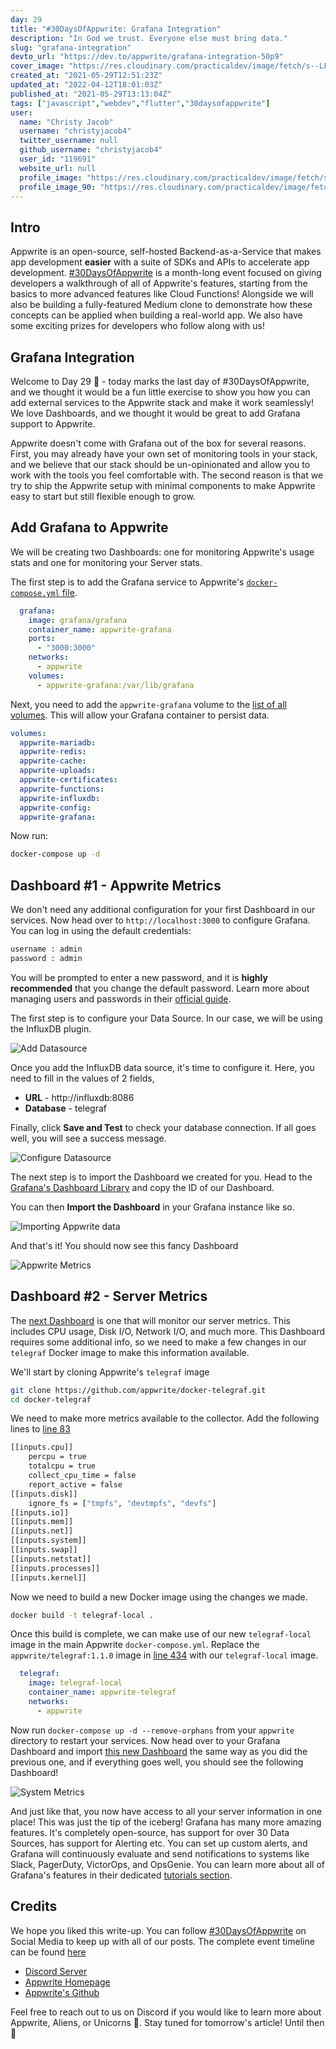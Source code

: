 ```yaml
---
day: 29
title: "#30DaysOfAppwrite: Grafana Integration"
description: "In God we trust. Everyone else must bring data."
slug: "grafana-integration"
devto_url: "https://dev.to/appwrite/grafana-integration-50p9"
cover_image: "https://res.cloudinary.com/practicaldev/image/fetch/s--LFHcVAzt--/c_imagga_scale,f_auto,fl_progressive,h_420,q_auto,w_1000/https://dev-to-uploads.s3.amazonaws.com/uploads/articles/m14mdi2r9w0madxkr5pv.png"
created_at: "2021-05-29T12:51:23Z"
updated_at: "2022-04-12T18:01:03Z"
published_at: "2021-05-29T13:13:04Z"
tags: ["javascript","webdev","flutter","30daysofappwrite"]
user:
  name: "Christy Jacob"
  username: "christyjacob4"
  twitter_username: null
  github_username: "christyjacob4"
  user_id: "119691"
  website_url: null
  profile_image: "https://res.cloudinary.com/practicaldev/image/fetch/s--xsn7j9ry--/c_fill,f_auto,fl_progressive,h_640,q_auto,w_640/https://dev-to-uploads.s3.amazonaws.com/uploads/user/profile_image/119691/5be2bcad-e1ee-4ef8-928b-d71f4e355af6.png"
  profile_image_90: "https://res.cloudinary.com/practicaldev/image/fetch/s--IX4ROHsY--/c_fill,f_auto,fl_progressive,h_90,q_auto,w_90/https://dev-to-uploads.s3.amazonaws.com/uploads/user/profile_image/119691/5be2bcad-e1ee-4ef8-928b-d71f4e355af6.png"
---
```

## Intro
Appwrite is an open-source, self-hosted Backend-as-a-Service that makes app development **easier** with a suite of SDKs and APIs to accelerate app development. [#30DaysOfAppwrite](http://30days.appwrite.io/) is a month-long event focused on giving developers a walkthrough of all of Appwrite's features, starting from the basics to more advanced features like Cloud Functions! Alongside we will also be building a fully-featured Medium clone to demonstrate how these concepts can be applied when building a real-world app. We also have some exciting prizes for developers who follow along with us!

## Grafana Integration
Welcome to Day 29 👋 - today marks the last day of #30DaysOfAppwrite, and we thought it would be a fun little exercise to show you how you can add external services to the Appwrite stack and make it work seamlessly! We love Dashboards, and we thought it would be great to add Grafana support to Appwrite. 

Appwrite doesn't come with Grafana out of the box for several reasons. First, you may already have your own set of monitoring tools in your stack, and we believe that our stack should be un-opinionated and allow you to work with the tools you feel comfortable with. The second reason is that we try to ship the Appwrite setup with minimal components to make Appwrite easy to start but still flexible enough to grow.  

## Add Grafana to Appwrite

We will be creating two Dashboards: one for monitoring Appwrite's usage stats and one for monitoring your Server stats. 

The first step is to add the Grafana service to Appwrite's [`docker-compose.yml` file](https://github.com/appwrite/appwrite/blob/master/docker-compose.yml#L476). 


```yaml
  grafana:
    image: grafana/grafana
    container_name: appwrite-grafana
    ports:
      - "3000:3000"
    networks:
      - appwrite
    volumes:
      - appwrite-grafana:/var/lib/grafana
```

Next, you need to add the `appwrite-grafana` volume to the [list of all volumes](https://github.com/appwrite/appwrite/blob/master/docker-compose.yml#L532). This will allow your Grafana container to persist data. 

```yaml 
volumes:
  appwrite-mariadb:
  appwrite-redis:
  appwrite-cache:
  appwrite-uploads:
  appwrite-certificates:
  appwrite-functions:
  appwrite-influxdb:
  appwrite-config:
  appwrite-grafana:
```

Now run:
```sh
docker-compose up -d
```

## Dashboard #1 - Appwrite Metrics
We don't need any additional configuration for your first Dashboard in our services. Now head over to `http://localhost:3000` to configure Grafana. You can log in using the default credentials: 

```sh
username : admin
password : admin
```

You will be prompted to enter a new password, and it is **highly recommended** that you change the default password. Learn more about managing users and passwords in their [official guide](https://grafana.com/docs/grafana/latest/manage-users/user-admin/change-your-password/). 

The first step is to configure your Data Source. In our case, we will be using the InfluxDB plugin. 

![Add Datasource](https://dev-to-uploads.s3.amazonaws.com/uploads/articles/nvi5ma8ubrqfm0p8fm2h.png)

Once you add the InfluxDB data source, it's time to configure it. Here, you need to fill in the values of 2 fields, 
* **URL** - http://influxdb:8086
* **Database** - telegraf

Finally, click **Save and Test** to check your database connection. If all goes well, you will see a success message.

![Configure Datasource](https://dev-to-uploads.s3.amazonaws.com/uploads/articles/490bpq9m7vgerh34f7oj.png)

The next step is to import the Dashboard we created for you. Head to the [Grafana's Dashboard Library](https://grafana.com/grafana/dashboards/14508) and copy the ID of our Dashboard.

You can then **Import the Dashboard** in your Grafana instance like so. 

![Importing Appwrite data](https://dev-to-uploads.s3.amazonaws.com/uploads/articles/wgjns1oja5gywo3mxcte.png)

And that's it! You should now see this fancy Dashboard

![Appwrite Metrics](https://dev-to-uploads.s3.amazonaws.com/uploads/articles/0s5az7aspk879hngza2k.png)


## Dashboard #2 - Server Metrics

The [next Dashboard](https://grafana.com/grafana/dashboards/5955) is one that will monitor our server metrics. This includes CPU usage, Disk I/O, Network I/O, and much more. This Dashboard requires some additional info, so we need to make a few changes in our `telegraf` Docker image to make this information available.   

We'll start by cloning Appwrite's `telegraf` image
```sh
git clone https://github.com/appwrite/docker-telegraf.git 
cd docker-telegraf
```

We need to make more metrics available to the collector. Add the following lines to [line 83](https://github.com/appwrite/docker-telegraf/blob/master/telegraf.conf#L83)

```sh
[[inputs.cpu]]
    percpu = true
    totalcpu = true
    collect_cpu_time = false
    report_active = false
[[inputs.disk]]
    ignore_fs = ["tmpfs", "devtmpfs", "devfs"]
[[inputs.io]]
[[inputs.mem]]
[[inputs.net]]
[[inputs.system]]
[[inputs.swap]]
[[inputs.netstat]]
[[inputs.processes]]
[[inputs.kernel]]
```

Now we need to build a new Docker image using the changes we made.

```sh
docker build -t telegraf-local .
```

Once this build is complete, we can make use of our new `telegraf-local` image in the main Appwrite `docker-compose.yml`. Replace the `appwrite/telegraf:1.1.0` image in [line 434](https://github.com/appwrite/appwrite/blob/master/docker-compose.yml#L434) with our `telegraf-local` image. 

```yaml
  telegraf:
    image: telegraf-local
    container_name: appwrite-telegraf
    networks:
      - appwrite
```

Now run `docker-compose up -d --remove-orphans` from your `appwrite` directory to restart your services.
Now head over to your Grafana Dashboard and import [this new Dashboard](https://grafana.com/grafana/dashboards/5955) the same way as you did the previous one, and if everything goes well, you should see the following Dashboard!

![System Metrics](https://dev-to-uploads.s3.amazonaws.com/uploads/articles/oz4shqwqquffliey1fb5.png)
 

And just like that, you now have access to all your server information in one place! This was just the tip of the iceberg! Grafana has many more amazing features. It's completely open-source, has support for over 30 Data Sources, has support for Alerting etc. You can set up custom alerts, and Grafana will continuously evaluate and send notifications to systems like Slack, PagerDuty, VictorOps, and OpsGenie. You can learn more about all of Grafana's features in their dedicated [tutorials section](https://grafana.com/tutorials/).

## Credits 
We hope you liked this write-up. You can follow [#30DaysOfAppwrite](https://twitter.com/search?q=%2330daysofappwrite) on Social Media to keep up with all of our posts. The complete event timeline can be found [here](http://30days.appwrite.io)

* [Discord Server](https://appwrite.io/discord)
* [Appwrite Homepage](https://appwrite.io/)  
* [Appwrite's Github](https://github.com/appwrite)

Feel free to reach out to us on Discord if you would like to learn more about Appwrite, Aliens, or Unicorns 🦄. Stay tuned for tomorrow's article! Until then 👋
